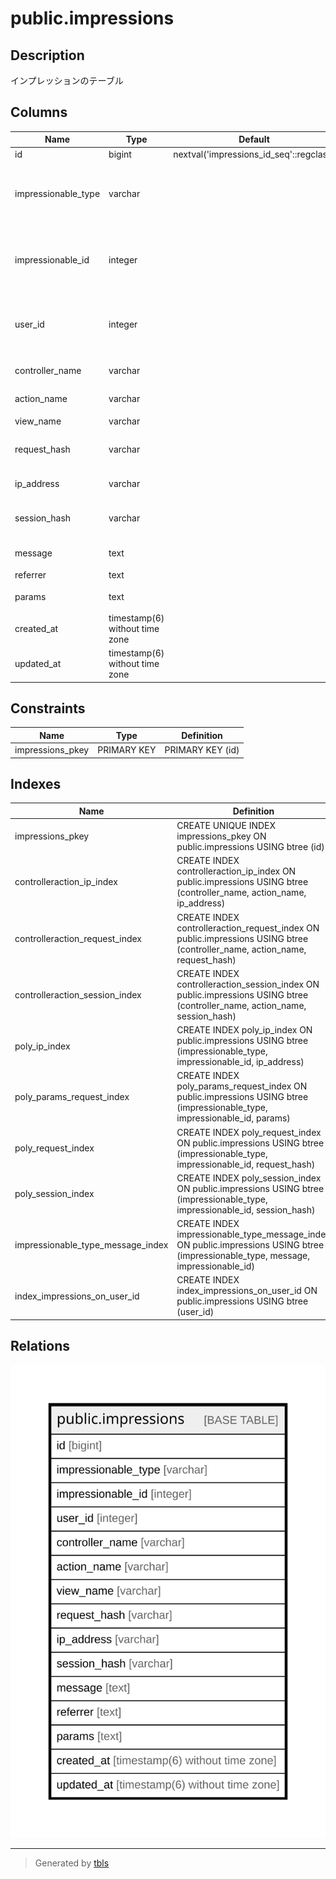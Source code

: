 # public.impressions

## Description

インプレッションのテーブル

## Columns

| Name | Type | Default | Nullable | Children | Parents | Comment |
| ---- | ---- | ------- | -------- | -------- | ------- | ------- |
| id | bigint | nextval('impressions_id_seq'::regclass) | false |  |  |  |
| impressionable_type | varchar |  | true |  |  | インプレッションを持つオブジェクトの型 |
| impressionable_id | integer |  | true |  |  | インプレッションを持つオブジェクトのID |
| user_id | integer |  | true |  |  | インプレッションを持つユーザーのID |
| controller_name | varchar |  | true |  |  | コントローラ名 |
| action_name | varchar |  | true |  |  | アクション名 |
| view_name | varchar |  | true |  |  | ビュー名 |
| request_hash | varchar |  | true |  |  | リクエストハッシュ |
| ip_address | varchar |  | true |  |  | IPアドレス |
| session_hash | varchar |  | true |  |  | セッションハッシュ |
| message | text |  | true |  |  | メッセージ |
| referrer | text |  | true |  |  | 参照元 |
| params | text |  | true |  |  | パラメータ |
| created_at | timestamp(6) without time zone |  | false |  |  | 作成日時 |
| updated_at | timestamp(6) without time zone |  | false |  |  | 更新日時 |

## Constraints

| Name | Type | Definition |
| ---- | ---- | ---------- |
| impressions_pkey | PRIMARY KEY | PRIMARY KEY (id) |

## Indexes

| Name | Definition |
| ---- | ---------- |
| impressions_pkey | CREATE UNIQUE INDEX impressions_pkey ON public.impressions USING btree (id) |
| controlleraction_ip_index | CREATE INDEX controlleraction_ip_index ON public.impressions USING btree (controller_name, action_name, ip_address) |
| controlleraction_request_index | CREATE INDEX controlleraction_request_index ON public.impressions USING btree (controller_name, action_name, request_hash) |
| controlleraction_session_index | CREATE INDEX controlleraction_session_index ON public.impressions USING btree (controller_name, action_name, session_hash) |
| poly_ip_index | CREATE INDEX poly_ip_index ON public.impressions USING btree (impressionable_type, impressionable_id, ip_address) |
| poly_params_request_index | CREATE INDEX poly_params_request_index ON public.impressions USING btree (impressionable_type, impressionable_id, params) |
| poly_request_index | CREATE INDEX poly_request_index ON public.impressions USING btree (impressionable_type, impressionable_id, request_hash) |
| poly_session_index | CREATE INDEX poly_session_index ON public.impressions USING btree (impressionable_type, impressionable_id, session_hash) |
| impressionable_type_message_index | CREATE INDEX impressionable_type_message_index ON public.impressions USING btree (impressionable_type, message, impressionable_id) |
| index_impressions_on_user_id | CREATE INDEX index_impressions_on_user_id ON public.impressions USING btree (user_id) |

## Relations

![er](public.impressions.svg)

---

> Generated by [tbls](https://github.com/k1LoW/tbls)
